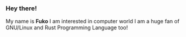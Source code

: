 ### Hey there!
My name is **Fuko**
I am interested in computer world
I am a huge fan of GNU/Linux and Rust Programming Language too!
